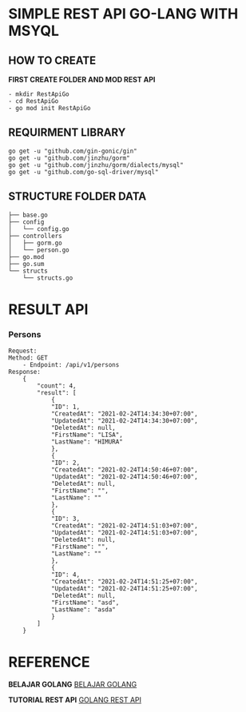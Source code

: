 # SIMPLE REST API GO-LANG WITH MSYQL

## HOW TO CREATE

**FIRST CREATE FOLDER AND MOD REST API**
```
- mkdir RestApiGo
- cd RestApiGo
- go mod init RestApiGo

```

## REQUIRMENT LIBRARY

```
go get -u "github.com/gin-gonic/gin"
go get -u "github.com/jinzhu/gorm"
go get -u "github.com/jinzhu/gorm/dialects/mysql"
go get -u "github.com/go-sql-driver/mysql"

```
## STRUCTURE FOLDER DATA


```
├── base.go
├── config
│   └── config.go
├── controllers
│   ├── gorm.go
│   └── person.go
├── go.mod
├── go.sum
└── structs
    └── structs.go

```


# RESULT API

### Persons
```
Request:
Method: GET 
    - Endpoint: /api/v1/persons
Response:
    {
        "count": 4,
        "result": [
            {
            "ID": 1,
            "CreatedAt": "2021-02-24T14:34:30+07:00",
            "UpdatedAt": "2021-02-24T14:34:30+07:00",
            "DeletedAt": null,
            "FirstName": "LISA",
            "LastName": "HIMURA"
            },
            {
            "ID": 2,
            "CreatedAt": "2021-02-24T14:50:46+07:00",
            "UpdatedAt": "2021-02-24T14:50:46+07:00",
            "DeletedAt": null,
            "FirstName": "",
            "LastName": ""
            },
            {
            "ID": 3,
            "CreatedAt": "2021-02-24T14:51:03+07:00",
            "UpdatedAt": "2021-02-24T14:51:03+07:00",
            "DeletedAt": null,
            "FirstName": "",
            "LastName": ""
            },
            {
            "ID": 4,
            "CreatedAt": "2021-02-24T14:51:25+07:00",
            "UpdatedAt": "2021-02-24T14:51:25+07:00",
            "DeletedAt": null,
            "FirstName": "asd",
            "LastName": "asda"
            }
        ]
    }
```
# REFERENCE

**BELAJAR GOLANG**
[BELAJAR GOLANG](https://dasarpemrogramangolang.novalagung.com/1-berkenalan-dengan-golang.html)

**TUTORIAL REST API**
[GOLANG REST API](https://medium.com/skyshidigital/golang-restapi-untuk-pemula-ef1c345b3ef5)
